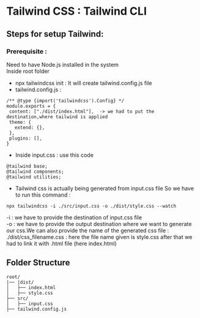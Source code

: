 # Tailwind CSS : Tailwind CLI
 
## Steps for setup Tailwind:
### Prerequisite :
 Need to have Node.js installed in the system </br>
Inside root folder 
* npx tailwindcss init : It will create tailwind.config.js file
* tailwind.config.js :
 ```
 /** @type {import('tailwindcss').Config} */
module.exports = {
  content: ["./dist/index.html"],  -> we had to put the destination,where tailwind is applied
  theme: {
    extend: {},
  },
  plugins: [],
}
```
* Inside input.css : use this code
```
@tailwind base;
@tailwind components;
@tailwind utilities;
```

* Tailwind css is actually being generated from input.css file
So we have to run this command :
```
npx tailwindcss -i ./src/input.css -o ./dist/style.css --watch
```
-i : we have to provide the destination of input.css file </br>
-o : we have to provide the output destination where we want to generate our css.We can also provide the name of the generated css file :      ./dist/css_filename.css : here the file name given is style.css after that we had to link it with .html file (here index.html)

## Folder Structure
```
root/
|── |dist/
│   ├── index.html  
│   ├── style.css 
├── src/
│   ├── input.css
├── tailwind.config.js
```
